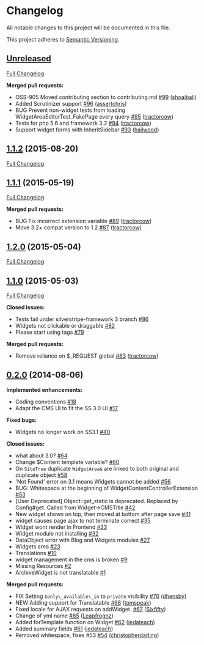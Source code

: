 # Changelog

All notable changes to this project will be documented in this file.

This project adheres to [Semantic Versioning](http://semver.org/).

## [Unreleased](https://github.com/silverstripe/silverstripe-widgets/tree/HEAD)

[Full Changelog](https://github.com/silverstripe/silverstripe-widgets/compare/1.1.2...HEAD)

**Merged pull requests:**

- OSS-905 Moved contributing section to contributing.md [\#99](https://github.com/silverstripe/silverstripe-widgets/pull/99) ([shoaibali](https://github.com/shoaibali))
- Added Scrutinizer support [\#96](https://github.com/silverstripe/silverstripe-widgets/pull/96) ([assertchris](https://github.com/assertchris))
- BUG Prevent non-widget tests from loading WidgetAreaEditorTest\_FakePage every query [\#95](https://github.com/silverstripe/silverstripe-widgets/pull/95) ([tractorcow](https://github.com/tractorcow))
- Tests for php 5.6 and framework 3.2 [\#94](https://github.com/silverstripe/silverstripe-widgets/pull/94) ([tractorcow](https://github.com/tractorcow))
- Support widget forms with InheritSidebar [\#93](https://github.com/silverstripe/silverstripe-widgets/pull/93) ([hailwood](https://github.com/hailwood))

## [1.1.2](https://github.com/silverstripe/silverstripe-widgets/tree/1.1.2) (2015-08-20)
[Full Changelog](https://github.com/silverstripe/silverstripe-widgets/compare/1.1.1...1.1.2)

## [1.1.1](https://github.com/silverstripe/silverstripe-widgets/tree/1.1.1) (2015-05-19)
[Full Changelog](https://github.com/silverstripe/silverstripe-widgets/compare/1.2.0...1.1.1)

**Merged pull requests:**

- BUG Fix incorrect extension variable [\#89](https://github.com/silverstripe/silverstripe-widgets/pull/89) ([tractorcow](https://github.com/tractorcow))
- Move 3.2+ compat version to 1.2 [\#87](https://github.com/silverstripe/silverstripe-widgets/pull/87) ([tractorcow](https://github.com/tractorcow))

## [1.2.0](https://github.com/silverstripe/silverstripe-widgets/tree/1.2.0) (2015-05-04)
[Full Changelog](https://github.com/silverstripe/silverstripe-widgets/compare/1.1.0...1.2.0)

## [1.1.0](https://github.com/silverstripe/silverstripe-widgets/tree/1.1.0) (2015-05-03)
[Full Changelog](https://github.com/silverstripe/silverstripe-widgets/compare/0.2.0...1.1.0)

**Closed issues:**

- Tests fail under silverstripe-framework 3 branch [\#86](https://github.com/silverstripe/silverstripe-widgets/issues/86)
- Widgets not clickable or draggable [\#82](https://github.com/silverstripe/silverstripe-widgets/issues/82)
- Please start using tags [\#79](https://github.com/silverstripe/silverstripe-widgets/issues/79)

**Merged pull requests:**

- Remove reliance on $\_REQUEST global [\#83](https://github.com/silverstripe/silverstripe-widgets/pull/83) ([tractorcow](https://github.com/tractorcow))

## [0.2.0](https://github.com/silverstripe/silverstripe-widgets/tree/0.2.0) (2014-08-06)
**Implemented enhancements:**

- Coding conventions [\#18](https://github.com/silverstripe/silverstripe-widgets/issues/18)
- Adapt the CMS UI to fit the SS 3.0 UI [\#17](https://github.com/silverstripe/silverstripe-widgets/issues/17)

**Fixed bugs:**

- Widgets no longer work on SS3.1 [\#40](https://github.com/silverstripe/silverstripe-widgets/issues/40)

**Closed issues:**

- what about 3.0? [\#64](https://github.com/silverstripe/silverstripe-widgets/issues/64)
- Change $Content template variable? [\#60](https://github.com/silverstripe/silverstripe-widgets/issues/60)
- On `SiteTree` duplicate `WidgetArea`s are linked to both original and duplicate object [\#58](https://github.com/silverstripe/silverstripe-widgets/issues/58)
- 'Not Found' error on 3.1 means Widgets cannot be added [\#56](https://github.com/silverstripe/silverstripe-widgets/issues/56)
- BUG: Whitespace at the beginning of WidgetContentControllerExtension [\#53](https://github.com/silverstripe/silverstripe-widgets/issues/53)
- \[User Deprecated\] Object::get\_static is deprecated. Replaced by Config\#get. Called from Widget-\>CMSTitle [\#42](https://github.com/silverstripe/silverstripe-widgets/issues/42)
- New widget shown on top, then moved at bottom after page save [\#41](https://github.com/silverstripe/silverstripe-widgets/issues/41)
- widget causes page ajax to not terminate correct [\#35](https://github.com/silverstripe/silverstripe-widgets/issues/35)
- Widget wont render in Frontend [\#33](https://github.com/silverstripe/silverstripe-widgets/issues/33)
- Widget module not installing [\#32](https://github.com/silverstripe/silverstripe-widgets/issues/32)
- DataObject error with Blog and Widgets modules [\#27](https://github.com/silverstripe/silverstripe-widgets/issues/27)
- Widgets area [\#23](https://github.com/silverstripe/silverstripe-widgets/issues/23)
- Translations [\#10](https://github.com/silverstripe/silverstripe-widgets/issues/10)
- widget management in the cms is broken [\#9](https://github.com/silverstripe/silverstripe-widgets/issues/9)
- Missing Resources [\#2](https://github.com/silverstripe/silverstripe-widgets/issues/2)
- ArchiveWidget is not translatable [\#1](https://github.com/silverstripe/silverstripe-widgets/issues/1)

**Merged pull requests:**

- FIX Setting `$only\_available\_in` to `private` visibility [\#70](https://github.com/silverstripe/silverstripe-widgets/pull/70) ([dhensby](https://github.com/dhensby))
- NEW Adding support for Translatable [\#68](https://github.com/silverstripe/silverstripe-widgets/pull/68) ([tomspeak](https://github.com/tomspeak))
- Fixed locale for AJAX requests on addWidget. [\#67](https://github.com/silverstripe/silverstripe-widgets/pull/67) ([Sixfifty](https://github.com/Sixfifty))
- Change of yml name [\#65](https://github.com/silverstripe/silverstripe-widgets/pull/65) ([Leapfrognz](https://github.com/Leapfrognz))
- Added forTemplate function on Widget [\#62](https://github.com/silverstripe/silverstripe-widgets/pull/62) ([jedateach](https://github.com/jedateach))
- Added summary fields [\#61](https://github.com/silverstripe/silverstripe-widgets/pull/61) ([jedateach](https://github.com/jedateach))
- Removed whitespace, fixes \#53 [\#54](https://github.com/silverstripe/silverstripe-widgets/pull/54) ([christopherdarling](https://github.com/christopherdarling))



